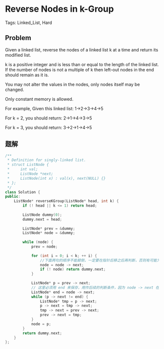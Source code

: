 # Reverse Nodes in k-Group

Tags: Linked_List, Hard

## Problem

Given a linked list, reverse the nodes of a linked list k at a time and return its modified list.

k is a positive integer and is less than or equal to the length of the linked list. If the number of nodes is not a multiple of k then left-out nodes in the end should remain as it is.

You may not alter the values in the nodes, only nodes itself may be changed.

Only constant memory is allowed.

For example,
Given this linked list: 1->2->3->4->5

For k = 2, you should return: 2->1->4->3->5

For k = 3, you should return: 3->2->1->4->5

## 题解

```cpp
/**
 * Definition for singly-linked list.
 * struct ListNode {
 *     int val;
 *     ListNode *next;
 *     ListNode(int x) : val(x), next(NULL) {}
 * };
 */
class Solution {
public:
    ListNode* reverseKGroup(ListNode* head, int k) {
        if (! head || k <= 1) return head;
        
        ListNode dummy(0);
        dummy.next = head;
        
        ListNode* prev = &dummy;
        ListNode* node = &dummy;
        
        while (node) {
            prev = node;
            
            for (int i = 0; i < k; ++ i) {
                //下面两句的顺序不能颠倒，一定要在指针后移之后再判断，否则有可能为 NULL，后续会有空指针的问题
                node = node -> next;
                if (! node) return dummy.next;
            }
            
            ListNode* p = prev -> next;
            // 这里必须用 end 来保存，用作后续的判断条件，因为 node -> next 在循环过程中会变
            ListNode* end = node -> next;
            while (p -> next != end) {
                ListNode* tmp = p -> next;
                p -> next = tmp -> next;
                tmp -> next = prev -> next;
                prev -> next = tmp;
            }
            node = p;
        }
        return dummy.next;
    }
};
```